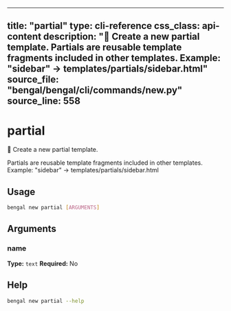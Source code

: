 
---
title: "partial"
type: cli-reference
css_class: api-content
description: "🧩 Create a new partial template.  Partials are reusable template fragments included in other templates. Example: "sidebar" → templates/partials/sidebar.html"
source_file: "bengal/bengal/cli/commands/new.py"
source_line: 558
---

# partial

🧩 Create a new partial template.

Partials are reusable template fragments included in other templates.
Example: "sidebar" → templates/partials/sidebar.html


## Usage

```bash
bengal new partial [ARGUMENTS]
```

## Arguments

### name

**Type:** `text`
**Required:** No





## Help

```bash
bengal new partial --help
```
